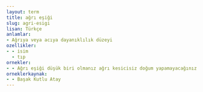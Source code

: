 ```yaml
---
layout: term
title: ağrı eşiği
slug: agri-esigi
lisan: Türkçe
anlamlar:
- Ağrıya veya acıya dayanıklılık düzeyi
ozellikler:
- - isim
  - tıp
ornekler:
- - Ağrı eşiği düşük biri olmanız ağrı kesicisiz doğum yapamayacağınız anlamına gelmiyor.
orneklerkaynak:
- - Başak Kutlu Atay
---
```

